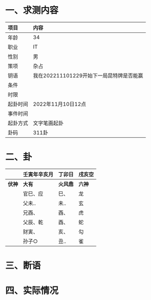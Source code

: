 # 一、求测内容
|项目|内容|
|:-|:-|
|年龄|34|
|职业|IT|
|性别|男|
|策项|杂占|
|钥语|我在202211101229开始下一局昆特牌是否能赢|
|条件||
|时限||
|起卦时间|2022年11月10日12点|
|事件时间||
|起卦方式|文字笔画起卦|
|卦码|311卦|

# 二、卦
||壬寅年辛亥月|丁卯日|戌亥空|
|:-|:-|:-|:-|
|**伏神**|**大有**|**火风鼎**|**六神**|
||官巳、应|巳、|龙|
||父未..|未..|玄|
||兄酉、|酉、|虎|
||父辰、乾|酉、|蛇|
||财寅、|亥、|勾|
||孙子○|丑..|雀|


# 三、断语

# 四、实际情况